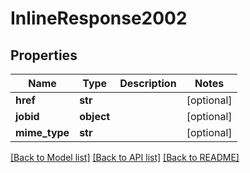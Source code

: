 # InlineResponse2002


## Properties
Name | Type | Description | Notes
------------ | ------------- | ------------- | -------------
**href** | **str** |  | [optional] 
**jobid** | **object** |  | [optional] 
**mime_type** | **str** |  | [optional] 

[[Back to Model list]](../README.md#documentation-for-models) [[Back to API list]](../README.md#documentation-for-api-endpoints) [[Back to README]](../README.md)


